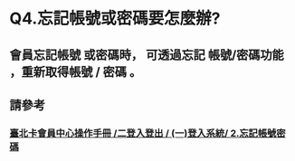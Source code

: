 # Q4.忘記帳號或密碼要怎麼辦?

## 會員忘記帳號 或密碼時， 可透過忘記 帳號/密碼功能 ，重新取得帳號 / 密碼 。

## 請參考

### [臺北卡會員中心操作手冊 /二登入登出 / \(一\)登入系統/ 2.忘記帳號密碼](https://jrsysangela.gitbooks.io/taipeicard30/content/chapter2/4e8c-deng-ru-deng-chu/4e0029-deng-ru-xi-tong.html)

